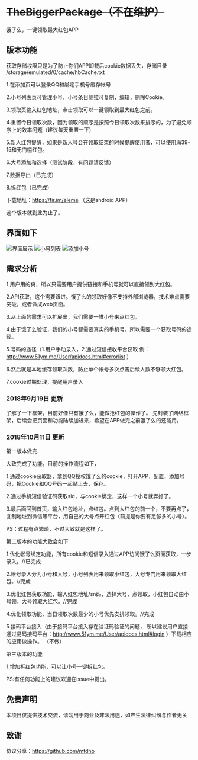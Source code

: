 # ~~TheBiggerPackage（不在维护）~~

饿了么，一键领取最大红包APP

## 版本功能

  获取存储权限只是为了防止你们APP卸载后cookie数据丢失，存储目录 /storage/emulated/0/cache/hbCache.txt


1.在添加页可以登录QQ和绑定手机号缓存帐号

2.小号列表页可管理小号，小号条目侧拉可复制，编辑，删除Cookie。

3.领取页输入红包地址，点击领取可以一键领取到最大红包之前。

4.重置今日领取次数，因为领取的顺序是按照今日领取次数来排序的，为了避免顺序上的效率问题（建议每天重置一下）

5.新人红包提醒，如果是新人号会在领取结束的时候提醒使用者，可以使用满39-15和无门槛红包。

6.大号添加和选择（测试阶段，有问题请反馈）

7.数据导出（已完成）

8.拆红包（已完成）



下载地址：https://fir.im/eleme   （这是android APP）

这个版本就到此为止了。
## 界面如下

![界面展示](https://github.com/guoxiaolongonly/TheBiggerPackage/blob/master/screen/main.png)
![小号列表](https://github.com/guoxiaolongonly/TheBiggerPackage/blob/master/screen/setting.png)
![添加小号](https://github.com/guoxiaolongonly/TheBiggerPackage/blob/master/screen/add.png)


## 需求分析

1.用户用的爽，所以只需要用户提供链接和手机号就可以直接领到大红包。

2.API获取，这个需要跟进。饿了么的领取好像不支持外部浏览器，技术难点需要突破，或者做成web页面。

3.从上面的需求可以扩展出，我们需要一堆小号来点红包。

4.由于饿了么验证，我们的小号都需要真实的手机号，所以需要一个获取号码的途径。

5.号码的途径（1.用户手动录入，2.通过短信接收平台获取 例：http://www.51ym.me/User/apidocs.html#errorlist  ）

6.然后就是本地缓存领取次数，防止单个帐号多次点击后续人数不够领大红包。

7.cookie过期处理，提醒用户录入

### 2018年9月19日 更新

了解了一下框架，目前好像只有饿了么，能做抢红包的操作了。
先封装了网络框架，后续会把页面和功能陆续加进来，希望在APP做完之前饿了么的还能用。

### 2018年10月11日 更新

第一版本做完.

大致完成了功能，目前的操作流程如下，

1.通过cookie获取器，拿到QQ授权饿了么的cookie，打开APP，配置，添加号码，把Cookie和QQ号码一起贴上去，保存。

2.通过手机短信验证码获取sid，与cookie绑定，这样一个小号就弄好了。

3.最后面回到首页，输入红包地址，点红包。点到大红包的前一个，不要再点了，复制地址到微信等平台，用自己的大号点开红包（前提是你要有足够多的小号）。

PS：过程有点繁琐，不过大致就是这样了。

第二版本的功能大致会如下

1.优化帐号绑定功能，所有cookie和短信录入通过APP访问饿了么页面获取，一步录入。//已完成

2.帐号录入分为小号和大号，小号列表用来领取小红包，大号专门用来领取大红包。//完成

3.优化红包获取功能，输入红包地址/sn码，选择大号，点领取，小红包自动由小号领，大号领取大红包。//完成

4.优化领取功能，当日领取次数最少的小号优先安排领取。//完成

5.接码平台接入（由于接码平台接入存在验证码验证的问题，
所以建议用户直接通过易码接码平台：http://www.51ym.me/User/apidocs.html#login  ）下载相应的应用做操作。 （不做）

第三版本的功能

1.增加拆红包功能，可以让小号一键拆红包。

PS:有任何功能上的建议欢迎在issue中提出。


## 免责声明

本项目仅提供技术交流，请勿用于商业及非法用途，如产生法律纠纷与作者无关

## 致谢

协议分享：https://github.com/mtdhb
